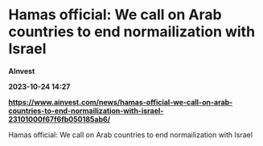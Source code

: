 # Hamas official: We call on Arab countries to end normailization with Israel
**AInvest**

**2023-10-24 14:27**

**https://www.ainvest.com/news/hamas-official-we-call-on-arab-countries-to-end-normailization-with-israel-23101000f67f6fb050185ab6/**

Hamas official: We call on Arab countries to end normailization with Israel